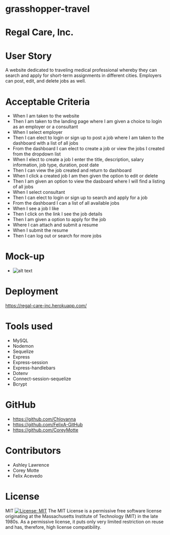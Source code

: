 
# grasshopper-travel
# Regal Care, Inc.

# User Story

A website dedicated to traveling medical professional whereby they can search and apply for short-term assignments in different cities. Employers can post, edit, and delete jobs as well.

# Acceptable Criteria

- When I am taken to the website
- Then I am taken to the landing page where I am given a choice to login as an employer or a consultant
- When I select employer
- Then I can elect to login or sign up to post a job where I am taken to the dashboard with a list of all jobs
- From the dashboard I can elect to create a job or view the jobs I created from the dropdown list
- When I elect to create a job  I enter the title, description, salary information, job type, duration, post date
- Then I can view the job created and return to dashboard
- When I click a created job I am then given the option to edit or delete
- Then I am given an option to view the dasboard where I will find a listing of all jobs
- When I select consultant
- Then I can elect to login or sign up to search and apply for a job
- From the dashboard I can a list of all available jobs
- When I see a job I like
- Then I click on the link I see the job details 
- Then I am given a option to apply for the job
- Where I can attach and submit a resume
- When I submit the resume 
- Then I can log out or search for more jobs

# Mock-up

- ![alt text](https://github.com/FelixA-GitHub/grasshopper-travel/blob/main/assets/images/dash.jpeg)

# Deployment

https://regal-care-inc.herokuapp.com/

# Tools used

- MySQL
- Nodemon
- Sequelize
- Express
- Express-session
- Express-handlebars
- Dotenv
- Connect-session-sequelize
- Bcrypt

# GitHub

- https://github.com/Chlovanna
- https://github.com/FelixA-GitHub
- https://github.com/CoreyMotte

# Contributors

- Ashley Lawrence
- Corey Motte
- Felix Acevedo

# License

MIT
[![License: MIT](https://img.shields.io/badge/License-MIT-yellow.svg)](https://opensource.org/licenses/MIT)
The MIT License is a permissive free software license originating at the Massachusetts Institute of Technology (MIT) in the late 1980s. As a permissive license, it puts only very limited restriction on reuse and has, therefore, high license compatibility.
